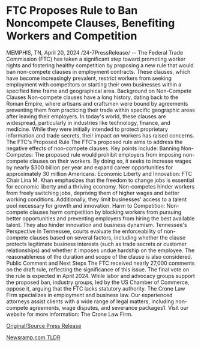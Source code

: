 # FTC Proposes Rule to Ban Noncompete Clauses, Benefiting Workers and Competition

MEMPHIS, TN, April 20, 2024 /24-7PressRelease/ -- The Federal Trade Commission (FTC) has taken a significant step toward promoting worker rights and fostering healthy competition by proposing a new rule that would ban non-compete clauses in employment contracts. These clauses, which have become increasingly prevalent, restrict workers from seeking employment with competitors or starting their own businesses within a specified time frame and geographical area.  Background on Non-Compete Clauses  Non-compete clauses have a long history, dating back to the Roman Empire, where artisans and craftsmen were bound by agreements preventing them from practicing their trade within specific geographic areas after leaving their employers. In today's world, these clauses are widespread, particularly in industries like technology, finance, and medicine. While they were initially intended to protect proprietary information and trade secrets, their impact on workers has raised concerns.  The FTC's Proposed Rule  The FTC's proposed rule aims to address the negative effects of non-compete clauses. Key points include:  Banning Non-Competes: The proposed rule would prohibit employers from imposing non-compete clauses on their workers. By doing so, it seeks to increase wages by nearly $300 billion per year and expand career opportunities for approximately 30 million Americans.  Economic Liberty and Innovation: FTC Chair Lina M. Khan emphasizes that the freedom to change jobs is essential for economic liberty and a thriving economy. Non-competes hinder workers from freely switching jobs, depriving them of higher wages and better working conditions. Additionally, they limit businesses' access to a talent pool necessary for growth and innovation.  Harm to Competition: Non-compete clauses harm competition by blocking workers from pursuing better opportunities and preventing employers from hiring the best available talent. They also hinder innovation and business dynamism.  Tennessee's Perspective  In Tennessee, courts evaluate the enforceability of non-compete clauses based on several factors, including whether the clause protects legitimate business interests (such as trade secrets or customer relationships) and whether it imposes undue hardship on the employee. The reasonableness of the duration and scope of the clause is also considered.  Public Comment and Next Steps  The FTC received nearly 27,000 comments on the draft rule, reflecting the significance of this issue. The final vote on the rule is expected in April 2024. While labor and advocacy groups support the proposed ban, industry groups, led by the US Chamber of Commerce, oppose it, arguing that the FTC lacks statutory authority.  The Crone Law Firm specializes in employment and business law. Our experienced attorneys assist clients with a wide range of legal matters, including non-compete agreements, wage disputes, and severance packages1. Visit our website for more information: The Crone Law Firm. 

[Original/Source Press Release](https://www.24-7pressrelease.com/press-release/510215/ftc-proposes-rule-to-ban-noncompete-clauses-benefiting-workers-and-competition) 

[Newsramp.com TLDR](https://newsramp.com/None) 